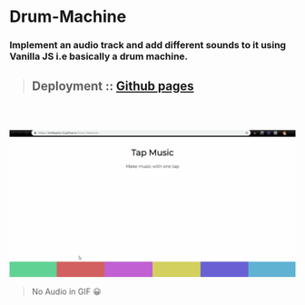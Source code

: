 # Drum-Machine

### Implement an audio track and add different sounds to it using Vanilla JS i.e basically a drum machine.

> ## Deployment :: [Github pages](https://knifeparty12.github.io/Drum-Machine/)

<br><br>

<img src = "Drum.gif">

<br>

> No Audio in GIF :grinning: 

